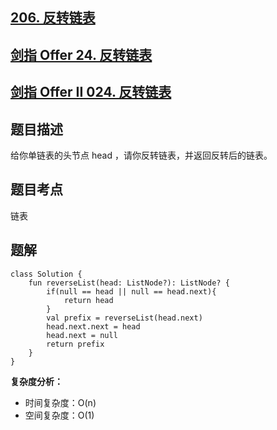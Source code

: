 ## [206. 反转链表](https://leetcode.cn/problems/reverse-linked-list/)
## [剑指 Offer 24. 反转链表](https://leetcode.cn/problems/fan-zhuan-lian-biao-lcof/)
## [剑指 Offer II 024. 反转链表](https://leetcode.cn/problems/UHnkqh/)

## 题目描述

给你单链表的头节点 head ，请你反转链表，并返回反转后的链表。

## 题目考点

链表

## 题解
 
```
class Solution {
    fun reverseList(head: ListNode?): ListNode? {
        if(null == head || null == head.next){
            return head
        }
        val prefix = reverseList(head.next)
        head.next.next = head
        head.next = null
        return prefix
    }
}
```

**复杂度分析：**

- 时间复杂度：O(n)
- 空间复杂度：O(1) 
